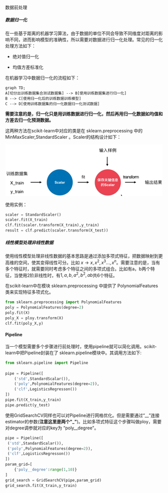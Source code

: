 数据前处理

##### 数据归一化

在一些基于距离的机器学习算法，由于数据的单位不同会导致不同维度对距离的影响不同，进而影响模型的准确性，所以需要对数据进行归一化处理。常见的归一化处理方法如下：

- 绝对值归一化

- 均值方差标准化

在机器学习中数据归一化的流程如下：

```mermaid
graph TD;
A[切分出训练数据集合测试数据集] --> B[使用训练数据集进行归一化]
B --> C[使用归一化后的训练数据训练模型]
C --> D[使用训练数据集的归一化数据归一化测试数据]
```

**需要注意的是，归一化只是用训练数据进行归一化，然后再用归一化数据如均值和方差去归一化预测数据。**

这两种方法在scikit-learn中对应的类是在 sklearn.preprocessing 中的 MinMaxScaler,StandardScaler 。Scaler的结构设计如下：

![](img/standardlization_process.PNG)

使用实例：

```python
scaler = StandardScaler()
scaler.fit(X_train)
clf.fit(scaler.transform(X_train),y_train)
result = clf.predict(scaler.transform(X_test))
```

##### 线性模型处理非线性数据

使用线性模型处理非线性数据的基本思路是通过添加多项式特征，把数据映射到更高维的空间，使其变得线性可分。比如 $x → x,x^2,x^3 ...,x^n$。需要注意的是，当有多个特征时，就需要同时考虑多个特征之间的多项式组合。比如有a，b两个特征，当使用2阶非线性时，有$1,a,b,a^2,b^2,ab$共6个特征。<br>

在scikit-learn中在模块 sklearn.preprocessing 中提供了 PolynomialFeatures 类来实现特征多项式化。

```python
from sklearn.preprocessing import PolynomialFeatures
poly = PolynomialFeatures(degree=2)
poly.fit(X)
poly_X = ploy.transform(X)
clf.fit(poly_X,y)
```

#### Pipeline

当一个模型需要多个步骤进行前处理时，使用pipeline就可以简化调用。scikit-learn中把Pipeline封装在了 sklearn.pipeline模块中。其调用方法如下:

```python
from sklearn.pipeline import Pipeline

pipe = Pipeline([
    ('std',StandardScalar()),
    ('poly',PolynomialFeatures(degree=2)),
    ('clf',LogisticsRegresson())
])
pipe.fit(X_train,y_train)
pipe.predict(y_test)
```

使用GridSearchCV同样也可以对Pipeline进行网格优化。但是需要通过“__”连接estimator的参数(**注意这里是两个"\_"**)。比如多项式特征这个步骤叫做ploy，需要对degree调参就对应的key为 “poly\_\_degree"。

```python
pipe = Pipeline([
 ('std',StandardScalar()),
 ('poly',PolynomialFeatures(degree=2)),
 ('clf',LogisticsRegresson())
])
param_grid=[
    {'poly__degree':range(1,10)}
]
grid_search = GridSearchCV(pipe,param_grid)
grid_search.fit(X_train,y_train)
```


